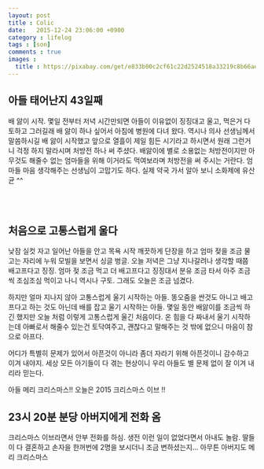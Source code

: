 ```yaml
---
layout: post
title : Colic
date:   2015-12-24 23:06:00 +0900
category : lifelog
tags : [son]
comments : true
images :
  title : https://pixabay.com/get/e833b00c2cf61c22d2524518a33219c8b66ae3d11cb1184793f4c77d/babies-161342_1280.png
---
```


## 아들 태어난지 43일째

배 앓이 시작. 몇일 전부터 저녁 시간만되면 아들이 이유없이 징징대고 울고, 먹은거 다 토하고 그러길래 배 앓이 하나 싶어서 아침에 병원에 다녀 왔다. 역시나 의사 선생님께서 말씀하시길 배 앓이 시작했고 앞으로 열흘이 제일 힘든 시기라고 하시면서 원래 그런거니 걱정 하지 말라시며 처방전 하나 써 주셨다. 배앓이에 별로 소용없는 처방전이지만 아무것도 해줄수 없는 엄마들을 위해 이거라도 먹여보라며 처방전을 써 주시는 거란다. 엄마들 마음 생각해주는 선생님이 고맙기도 하다. 실제 약국 가서 알아 보니 소화제에 유산균 ^^

<!--more-->
<br/><br/>

## 처음으로 고통스럽게 울다

낮잠 실컷 자고 일어난 아들을 안고 목욕 시작 깨끗하게 단장을 하고 엄마 젖을 조금 물고는 자리에 누워 모빌을 보면서 싱글 벙글. 오늘 저녁은 그냥 지나갈려나 생각할 때쯤 배고프다고 징징. 엄마 젖 조금 먹고 더 배고프다고 징징대서 분유 조금 타서 아주 조금씩 조심조심 먹이고 나니 역시나 구토. 그래도 오늘은 조금 넘겼다.

하지만 얼마 지나지 않아 고통스럽게 울기 시작하는 아들. 똥오줌을 싼것도 아니고 배고프다고 하는 것도 아닌데 배를 잡고 울기 시작하는 아들. 몇일 동안 배앓이를 조금씩 하긴 했지만 오늘 처럼 이렇게 고통스럽게 울긴 처음이다. 온 힘을 다 짜내서 울기 시작하는데 아빠로서 해줄수 있는건 토닥여주고, 괜찮다고 말해주는 것 밖에 없으니 마음이 참으로 아프다.

어디가 특별히 문제가 있어서 아픈것이 아니라 좀더 자라기 위해 아픈것이니 감수하고 이겨 내야지. 세상 모든 아기들이 다 겪는 현상이니 우리 아들도 별 문제 없이 잘 이겨 내리라 믿는다.

아들 메리 크리스마스!! 오늘은 2015 크리스마스 이브 !!

## 23시 20분 분당 아버지에게 전화 옴

크리스마스 이브라면서 안부 전화를 하심. 생전 이런 일이 없었다면서 아내도 놀람. 딸들이 다 결혼하고 손자을 한꺼번에 2명을 보시더니 조금 변하셨는지... 아무튼 아버지도 메리 크리스마스
